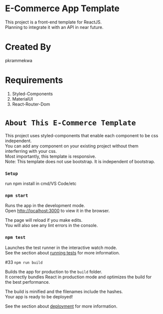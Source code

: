 # E-Commerce App Template

This project is a front-end template for ReactJS.\
Planning to integrate it with an API in near future. 

# Created By
pkrammekwa

# Requirements

1. Styled-Components
2. MaterialUI
3. React-Router-Dom

# `About This E-Commerce Template`

This project uses styled-components that enable each component to be css independent.\
You can add any component on your existing project without them interferring with your css.\
Most importantly, this template is responsive.\
Note: This template does not use bootstrap. It is independent of bootstrap. 

### `Setup`
run npm install in cmd/VS Code/etc

### `npm start`

Runs the app in the development mode.\
Open [http://localhost:3000](http://localhost:3000) to view it in the browser.

The page will reload if you make edits.\
You will also see any lint errors in the console.

### `npm test`

Launches the test runner in the interactive watch mode.\
See the section about [running tests](https://facebook.github.io/create-react-app/docs/running-tests) for more information.

#33 `npm run build`

Builds the app for production to the `build` folder.\
It correctly bundles React in production mode and optimizes the build for the best performance.

The build is minified and the filenames include the hashes.\
Your app is ready to be deployed!

See the section about [deployment](https://facebook.github.io/create-react-app/docs/deployment) for more information.

